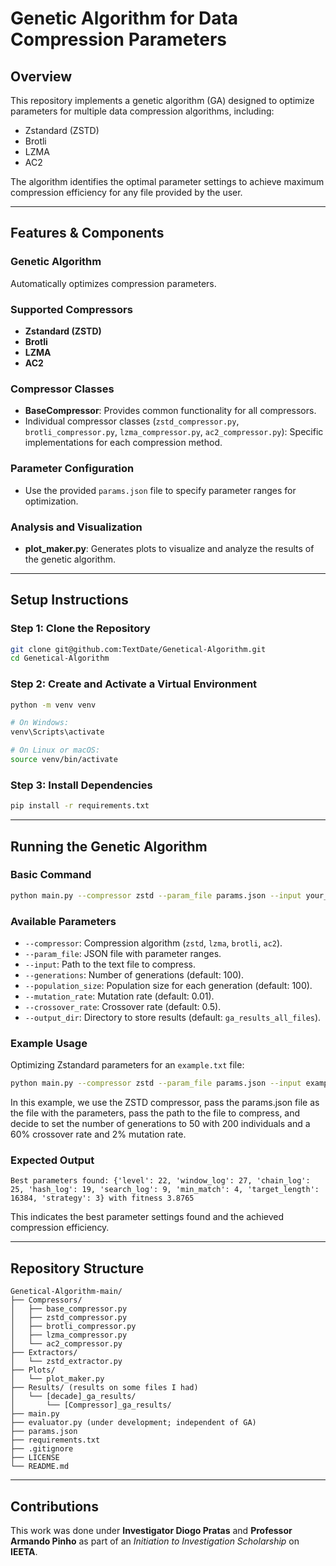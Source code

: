 # Genetic Algorithm for Data Compression Parameters

## Overview

This repository implements a genetic algorithm (GA) designed to optimize parameters for multiple data compression algorithms, including:

- Zstandard (ZSTD)
- Brotli
- LZMA
- AC2

The algorithm identifies the optimal parameter settings to achieve maximum compression efficiency for any file provided by the user.

---

## Features & Components

### Genetic Algorithm

Automatically optimizes compression parameters.

### Supported Compressors

- **Zstandard (ZSTD)**
- **Brotli**
- **LZMA**
- **AC2**

### Compressor Classes

- **BaseCompressor**: Provides common functionality for all compressors.
- Individual compressor classes (`zstd_compressor.py`, `brotli_compressor.py`, `lzma_compressor.py`, `ac2_compressor.py`): Specific implementations for each compression method.

### Parameter Configuration

- Use the provided `params.json` file to specify parameter ranges for optimization.

### Analysis and Visualization

- **plot\_maker.py**: Generates plots to visualize and analyze the results of the genetic algorithm.

---

## Setup Instructions

### Step 1: Clone the Repository

```bash
git clone git@github.com:TextDate/Genetical-Algorithm.git
cd Genetical-Algorithm
```

### Step 2: Create and Activate a Virtual Environment

```bash
python -m venv venv

# On Windows:
venv\Scripts\activate

# On Linux or macOS:
source venv/bin/activate
```

### Step 3: Install Dependencies

```bash
pip install -r requirements.txt
```

---

## Running the Genetic Algorithm

### Basic Command

```bash
python main.py --compressor zstd --param_file params.json --input your_file.txt
```

### Available Parameters

- `--compressor`: Compression algorithm (`zstd`, `lzma`, `brotli`, `ac2`).
- `--param_file`: JSON file with parameter ranges.
- `--input`: Path to the text file to compress.
- `--generations`: Number of generations (default: 100).
- `--population_size`: Population size for each generation (default: 100).
- `--mutation_rate`: Mutation rate (default: 0.01).
- `--crossover_rate`: Crossover rate (default: 0.5).
- `--output_dir`: Directory to store results (default: `ga_results_all_files`).

### Example Usage

Optimizing Zstandard parameters for an `example.txt` file:

```bash
python main.py --compressor zstd --param_file params.json --input example.txt --generations 50 --population_size 200 --mutation_rate 0.02 --crossover_rate 0.6
```

In this example, we use the ZSTD compressor, pass the params.json file as the file with the parameters, pass the path to the file to compress, and decide to set the number of generations to 50 with 200 individuals and a 60% crossover rate and 2% mutation rate.

### Expected Output

```
Best parameters found: {'level': 22, 'window_log': 27, 'chain_log': 25, 'hash_log': 19, 'search_log': 9, 'min_match': 4, 'target_length': 16384, 'strategy': 3} with fitness 3.8765
```

This indicates the best parameter settings found and the achieved compression efficiency.

---

## Repository Structure

```
Genetical-Algorithm-main/
├── Compressors/
│   ├── base_compressor.py
│   ├── zstd_compressor.py
│   ├── brotli_compressor.py
│   ├── lzma_compressor.py
│   └── ac2_compressor.py
├── Extractors/
│   └── zstd_extractor.py
├── Plots/
│   └── plot_maker.py
├── Results/ (results on some files I had)
│   └── [decade]_ga_results/
│       └── [Compressor]_ga_results/
├── main.py
├── evaluator.py (under development; independent of GA)
├── params.json
├── requirements.txt
├── .gitignore
├── LICENSE
└── README.md
```

---

## Contributions

This work was done under **Investigator Diogo Pratas** and **Professor Armando Pinho** as part of an *Initiation to Investigation Scholarship* on **IEETA**.
